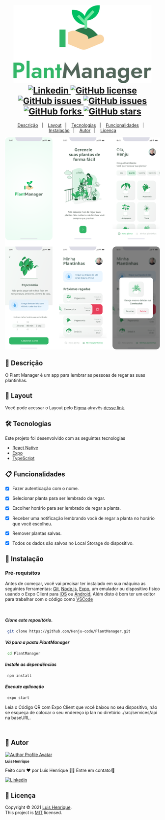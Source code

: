 <h1 align="center">
  <img width="450px" src="./.github/assets/logo.svg" />
  <br />
  <a href="https://www.linkedin.com/in/luis-henrique-0599b8178">
    <img alt="Linkedin" src="https://img.shields.io/badge/-Luis%20Henrique-29B6D1?label=Linkedin&logo=linkedin&style=flat-square">
  </a>
  <a href="https://github.com/henju-code/PlantManager/blob/main/.github/LICENSE.txt">
    <img alt="GitHub license" src="https://img.shields.io/badge/license-Mit-29B6D1">
  </a>
  <a href="https://github.com/henju-code/PlantManager/issues">
    <img alt="GitHub issues" src="https://img.shields.io/github/issues/henju-code/PlantManager?color=29B6D1&style=flat-square">
  </a>
  <a href="https://github.com/henju-code/PlantManager/issues?q=is%3Aissue+is%3Aclosed">
    <img alt="GitHub issues" src="https://badgen.net/github/closed-issues/henju-code/PlantManager?color=29B6D1&style=flat-square">
  </a>
  <a href="https://github.com/henju-code/PlantManager/network">
    <img alt="GitHub forks" src="https://img.shields.io/github/forks/henju-code/PlantManager?color=29B6D1&style=flat-square">
  </a>
  <a href="https://github.com/henju-code/PlantManager/stargazers">
    <img alt="GitHub stars" src="https://img.shields.io/github/stars/henju-code/PlantManager?color=29B6D1&style=flat-square">
  </a>
</h1>
<p align="center">
  <a href="#page_facing_up-descrição">Descrição</a>&nbsp;&nbsp;&nbsp;|&nbsp;&nbsp;&nbsp;
  <a href="#art-Layout">Layout</a>&nbsp;&nbsp;&nbsp;|&nbsp;&nbsp;&nbsp;
  <a href="#-tecnologias">Tecnologias</a>&nbsp;&nbsp;&nbsp;|&nbsp;&nbsp;&nbsp;
  <a href="#clipboard-Funcionalidades">Funcionalidades</a>&nbsp;&nbsp;&nbsp;|&nbsp;&nbsp;&nbsp;
  <a href="#closed_book-instalação">Instalação</a>&nbsp;&nbsp;&nbsp;|&nbsp;&nbsp;&nbsp;
  <a href="#man-Autor">Autor</a>&nbsp;&nbsp;&nbsp;|&nbsp;&nbsp;&nbsp;
  <a href="#memo-Licença">Licença</a>
</p>

<img src="./.github/assets/PlantManager_Screenshots.svg" />

## :page_facing_up: Descrição
O Plant Manager é um app para lembrar as pessoas de regar as suas plantinhas.

## :art: Layout
Você pode acessar o Layout pelo <a href="https://www.figma.com">Figma<a> atravês <a href="https://www.figma.com/file/A50ks6u9P7ZhPMOaieOsLd/PlantManager-Copy?node-id=0%3A1">desse link<a>.

## 🛠 Tecnologias
Este projeto foi desenvolvido com as seguintes tecnologias

- [React Native](https://reactnative.dev/)
- [Expo](https://expo.io/)
- [TypeScript](https://www.typescriptlang.org/)

## :clipboard: Funcionalidades
- [x] Fazer autenticação com o nome.
- [x] Selecionar planta para ser lembrado de regar.
- [x] Escolher horário para ser lembrado de regar a planta.
- [x] Receber uma notificação lembrando você de regar a planta no horário que você escolheu.
- [x] Remover plantas salvas.
- [x] Todos os dados são salvos no Local Storage do dispositivo.


## :closed_book: Instalação

### Pré-requisitos
Antes de começar, você vai precisar ter instalado em sua máquina as seguintes ferramentas:
[Git](https://git-scm.com), [Node.js](https://nodejs.org/en/), [Expo](https://expo.io/), um emulador ou dispositivo fisico usando o Expo Client para [IOS](https://apps.apple.com/br/app/expo-go/id982107779) ou [Android](https://play.google.com/store/apps/details?id=host.exp.exponent), Além disto é bom ter um editor para trabalhar com o código como [VSCode](https://code.visualstudio.com/)

</br>

#### _Clone este repositório._
```bash
 git clone https://github.com/Henju-code/PlantManager.git
```

#### _Vá para a pasta PlantManager_
```bash
 cd PlantManager
```

#### _Instale as dependências_
```bash
 npm install 
```

#### _Execute aplicação_
```bash
 expo start
```
 Leia o Código QR com Expo Client que você baixou no seu dispositivo, não se esqueça de colocar o seu endereço ip lan no diretório ./src/services/api na baseURL.

</br>

## :man: Autor

<a href="https://github.com/henju-code/">
 <img src="https://avatars.githubusercontent.com/u/57817250?v=4" width="70px;" alt="Author Profile Avatar"/>
 <br />
 <sub><b>Luis Henrique</b></sub>
</a>


Feito com ❤️ por Luis Henrique :wave::wave: Entre em contato!🚀

<a href="https://www.linkedin.com/in/luis-henrique-0599b8178">
  <img alt="Linkedin" src="https://img.shields.io/badge/-Luis%20Henrique-29B6D1?label=Linkedin&logo=linkedin&style=flat-square">
</a>


## :memo: Licença

Copyright © 2021 [Luis Henrique](https://github.com/henju-code).<br />
This project is [MIT](./.github/LICENSE.txt) licensed.
